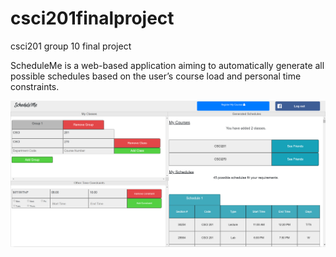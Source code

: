 # csci201finalproject
csci201 group 10 final project

ScheduleMe is a web-based application aiming to automatically generate all possible schedules based on the user’s course load and personal time constraints. 

![Screenshot](ScheduleMe.PNG "Screenshot of ScheduleMe course scheduling page")
      
